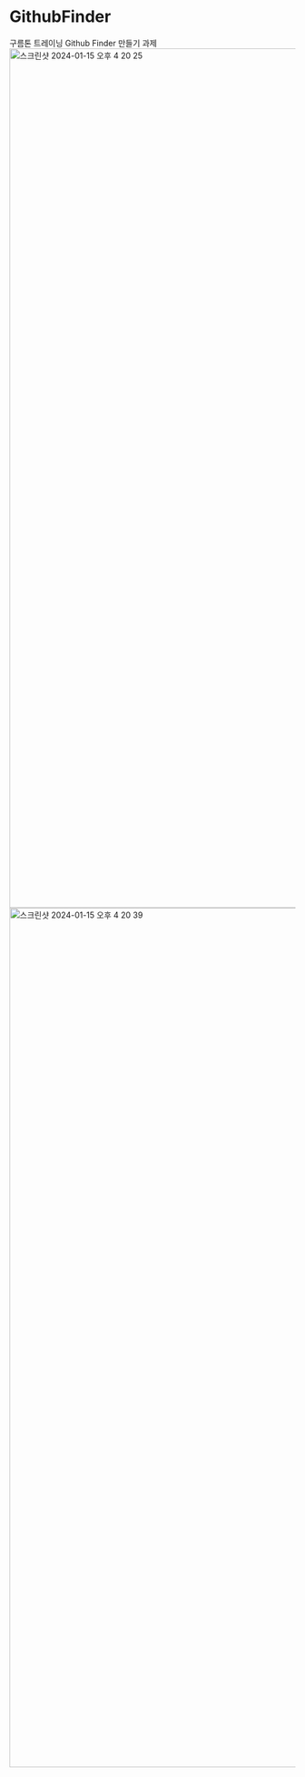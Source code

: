 # GithubFinder
구름톤 트레이닝 Github Finder 만들기 과제
<img width="1512" alt="스크린샷 2024-01-15 오후 4 20 25" src="https://github.com/saokiritoni/GithubFinder/assets/144209738/2c26c221-e549-4e1a-a85c-023cb4e45184">
<img width="1512" alt="스크린샷 2024-01-15 오후 4 20 39" src="https://github.com/saokiritoni/GithubFinder/assets/144209738/f4601f59-b9c5-4a37-ac31-0ba63d21962c">
